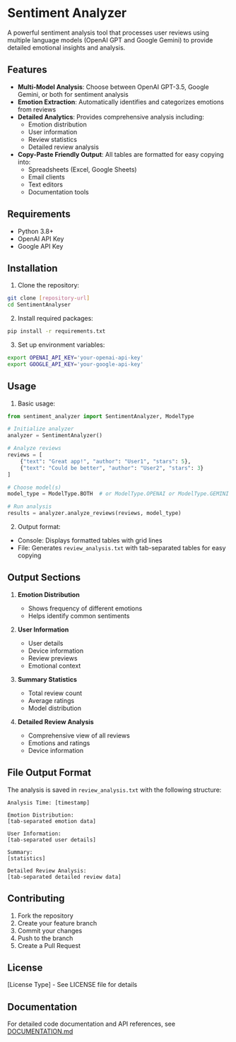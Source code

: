 # Sentiment Analyzer

A powerful sentiment analysis tool that processes user reviews using multiple language models (OpenAI GPT and Google Gemini) to provide detailed emotional insights and analysis.

## Features

- **Multi-Model Analysis**: Choose between OpenAI GPT-3.5, Google Gemini, or both for sentiment analysis
- **Emotion Extraction**: Automatically identifies and categorizes emotions from reviews
- **Detailed Analytics**: Provides comprehensive analysis including:
  - Emotion distribution
  - User information
  - Review statistics
  - Detailed review analysis
- **Copy-Paste Friendly Output**: All tables are formatted for easy copying into:
  - Spreadsheets (Excel, Google Sheets)
  - Email clients
  - Text editors
  - Documentation tools

## Requirements

- Python 3.8+
- OpenAI API Key
- Google API Key

## Installation

1. Clone the repository:
```bash
git clone [repository-url]
cd SentimentAnalyser
```

2. Install required packages:
```bash
pip install -r requirements.txt
```

3. Set up environment variables:
```bash
export OPENAI_API_KEY='your-openai-api-key'
export GOOGLE_API_KEY='your-google-api-key'
```

## Usage

1. Basic usage:
```python
from sentiment_analyzer import SentimentAnalyzer, ModelType

# Initialize analyzer
analyzer = SentimentAnalyzer()

# Analyze reviews
reviews = [
    {"text": "Great app!", "author": "User1", "stars": 5},
    {"text": "Could be better", "author": "User2", "stars": 3}
]

# Choose model(s)
model_type = ModelType.BOTH  # or ModelType.OPENAI or ModelType.GEMINI

# Run analysis
results = analyzer.analyze_reviews(reviews, model_type)
```

2. Output format:
- Console: Displays formatted tables with grid lines
- File: Generates `review_analysis.txt` with tab-separated tables for easy copying

## Output Sections

1. **Emotion Distribution**
   - Shows frequency of different emotions
   - Helps identify common sentiments

2. **User Information**
   - User details
   - Device information
   - Review previews
   - Emotional context

3. **Summary Statistics**
   - Total review count
   - Average ratings
   - Model distribution

4. **Detailed Review Analysis**
   - Comprehensive view of all reviews
   - Emotions and ratings
   - Device information

## File Output Format

The analysis is saved in `review_analysis.txt` with the following structure:
```
Analysis Time: [timestamp]

Emotion Distribution:
[tab-separated emotion data]

User Information:
[tab-separated user details]

Summary:
[statistics]

Detailed Review Analysis:
[tab-separated detailed review data]
```

## Contributing

1. Fork the repository
2. Create your feature branch
3. Commit your changes
4. Push to the branch
5. Create a Pull Request

## License

[License Type] - See LICENSE file for details

## Documentation

For detailed code documentation and API references, see [DOCUMENTATION.md](DOCUMENTATION.md)
